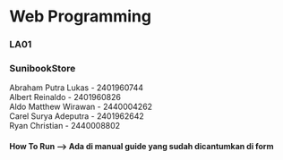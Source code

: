 <h1>Web Programming</h1>
<h3>LA01</h3>
<h3>SunibookStore</h3>
Abraham Putra Lukas - 2401960744
<br>
Albert Reinaldo - 2401960826
<br>
Aldo Matthew Wirawan - 2440004262
<br>
Carel Surya Adeputra - 2401962642
<br>
Ryan Christian - 2440008802

<h4>How To Run --> Ada di manual guide yang sudah dicantumkan di form</h4>
